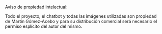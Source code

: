 Aviso de propiedad intelectual:

Todo el proyecto, el chatbot y todas las imágenes utilizadas son propiedad de Martín Gómez-Acebo y para su distribución comercial será necesario el permiso esplícito del autor del mismo.
